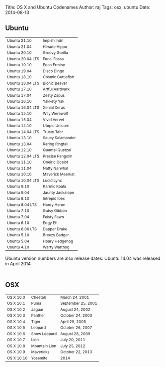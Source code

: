 Title:  OS X and Ubuntu Codenames
Author: raj
Tags:   osx, ubuntu
Date:   2014-08-13

<style type="text/css">
    tbody td {font-size: 75%;}
</style>

<div class="row">
<div class="col-md-6">
    <h2>Ubuntu</h2>
    <table class="table-striped">
    <tbody>
        <tr><td>Ubuntu 21.10</td><td>Impish Indri</td></tr>
        <tr><td>Ubuntu 21.04</td><td>Hirsute Hippo</td></tr>
        <tr><td>Ubuntu 20.10</td><td>Groovy Gorilla</td></tr>
        <tr><td>Ubuntu 20.04 LTS</td><td>Focal Fossa</td></tr>
        <tr><td>Ubuntu 19.10</td><td>Eoan Ermine</td></tr>
        <tr><td>Ubuntu 19.04</td><td>Disco Dingo</td></tr>
        <tr><td>Ubuntu 18.10</td><td>Cosmic Cuttlefish</td></tr>
        <tr><td>Ubuntu 18.04 LTS</td><td>Bionic Beaver</td></tr>
        <tr><td>Ubuntu 17.10</td><td>Artful Aardvark</td></tr>
        <tr><td>Ubuntu 17.04</td><td>Zesty Zapus</td></tr>
        <tr><td>Ubuntu 16.10</td><td>Yakkety Yak</td></tr>
        <tr><td>Ubuntu 16.04 LTS</td><td>Xenial Xerus</td></tr>
        <tr><td>Ubuntu 15.10</td><td>Wily Werewolf</td></tr>
        <tr><td>Ubuntu 15.04</td><td>Vivid Vervet</td></tr>
        <tr><td>Ubuntu 14.10</td><td>Utopic Unicorn</td></tr>
        <tr><td>Ubuntu 14.04 LTS</td><td>Trusty Tahr</td></tr>
        <tr><td>Ubuntu 13.10</td><td>Saucy Salamander</td></tr>
        <tr><td>Ubuntu 13.04</td><td>Raring Ringtail</td></tr>
        <tr><td>Ubuntu 12.10</td><td>Quantal Quetzal</td></tr>
        <tr><td>Ubuntu 12.04 LTS</td><td>Precise Pangolin</td></tr>
        <tr><td>Ubuntu 11.10</td><td>Oneiric Ocelot</td></tr>
        <tr><td>Ubuntu 11.04</td><td>Natty Narwhal</td></tr>
        <tr><td>Ubuntu 10.10</td><td>Maverick Meerkat</td></tr>
        <tr><td>Ubuntu 10.04 LTS</td><td>Lucid Lynx</td></tr>
        <tr><td>Ubuntu 9.10</td><td>Karmic Koala</td></tr>
        <tr><td>Ubuntu 9.04</td><td>Jaunty Jackalope</td></tr>
        <tr><td>Ubuntu 8.10</td><td>Intrepid Ibex</td></tr>
        <tr><td>Ubuntu 8.04 LTS</td><td>Hardy Heron</td></tr>
        <tr><td>Ubuntu 7.10</td><td>Gutsy Gibbon</td></tr>
        <tr><td>Ubuntu 7.04</td><td>Feisty Fawn</td></tr>
        <tr><td>Ubuntu 6.10</td><td>Edgy Eft</td></tr>
        <tr><td>Ubuntu 6.06 LTS</td><td>Dapper Drake</td></tr>
        <tr><td>Ubuntu 5.10</td><td>Breezy Badger</td></tr>        
        <tr><td>Ubuntu 5.04</td><td>Hoary Hedgehog</td></tr>
        <tr><td>Ubuntu 4.10</td><td>Warty Warthog</td></tr>
    </table>
    Ubuntu version numbers are also release dates: Ubuntu 14.04 was released in April 2014.
</div>
<div>&nbsp;</div>
<div class="col-md-6">
    <h2>OSX</h2>
    <table class="table-striped">
    <tbody>
        <tr><td>OS X 10.0</td><td>Cheetah</td><td>March 24, 2001</td></tr>
        <tr><td>OS X 10.1</td><td>Puma</td><td>September 25, 2001</td></tr>
        <tr><td>OS X 10.2</td><td>Jaguar</td><td>August 24, 2002</td></tr>
        <tr><td>OS X 10.3</td><td>Panther</td><td>October 24, 2003</td></tr>
        <tr><td>OS X 10.4</td><td>Tiger</td><td>April 29, 2005</td></tr>
        <tr><td>OS X 10.5</td><td>Leopard</td><td>October 26, 2007</td></tr>
        <tr><td>OS X 10.6</td><td>Snow Leopard</td><td>August 28, 2009</td></tr>
        <tr><td>OS X 10.7</td><td>Lion</td><td>July 20, 2011</td></tr>
        <tr><td>OS X 10.8</td><td>Mountain Lion</td><td>July 25, 2012</td></tr>
        <tr><td>OS X 10.9</td><td>Mavericks</td><td>October 22, 2013</td></tr>
        <tr><td>OS X 10.10</td><td>Yosemite</td><td>2014</td></tr>
    </tbody>
    </table>
</div>
</div>
